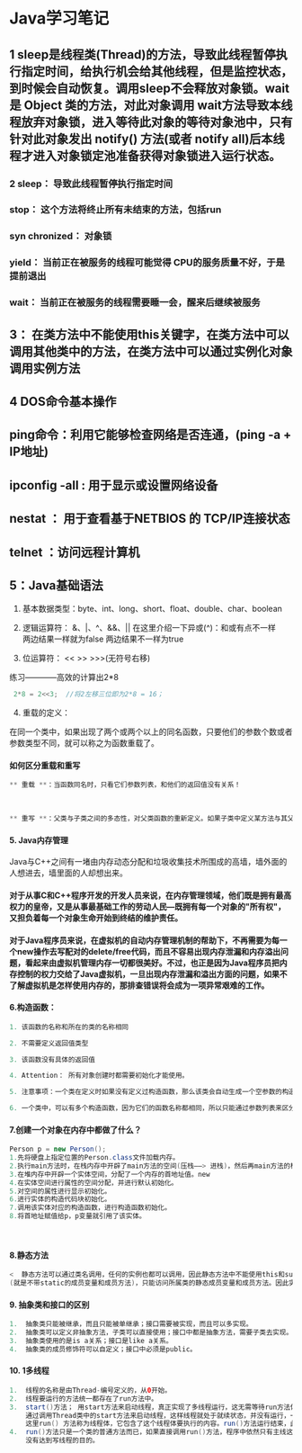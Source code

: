 # Java学习笔记



## 1 sleep是线程类(Thread)的方法，导致此线程暂停执行指定时间，给执行机会给其他线程，但是监控状态，到时候会自动恢复。调用sleep不会释放对象锁。wait 是 Object 类的方法，对此对象调用 wait方法导致本线程放弃对象锁，进入等待此对象的等待对象池中，只有针对此对象发出 notify() 方法(或者 notify all)后本线程才进入对象锁定池准备获得对象锁进入运行状态。



### 2  sleep： 导致此线程暂停执行指定时间 

###     stop：   这个方法将终止所有未结束的方法，包括run   

###     syn chronized： 对象锁  

###     yield：  当前正在被服务的线程可能觉得 CPU的服务质量不好，于是提前退出   

###     wait：  当前正在被服务的线程需要睡一会，醒来后继续被服务



##  3： 在类方法中不能使用this关键字，在类方法中可以调用其他类中的方法，在类方法中可以通过实例化对象调用实例方法



##  4  DOS命令基本操作 

##  	ping命令：利用它能够检查网络是否连通，(ping -a + IP地址) 

##  	ipconfig -all :  用于显示或设置网络设备  

##  	nestat ： 用于查看基于NETBIOS 的 TCP/IP连接状态 

##  	telnet  ：访问远程计算机

## 5：Java基础语法

1.  基本数据类型：byte、int、long、short、float、double、char、boolean 
2.  逻辑运算符： &、|、^、&&、||
    在这里介绍一下异或(^)：和或有点不一样  
    两边结果一样就为false
    两边结果不一样为true
  
3.  位运算符： <<   >>   >>>(无符号右移)

  练习————高效的计算出2*8

```java
 2*8 = 2<<3;  //将2左移三位即为2*8 = 16；
```

4.  重载的定义：

  在同一个类中，如果出现了两个或两个以上的同名函数，只要他们的参数个数或者参数类型不同，就可以称之为函数重载了。


####  如何区分重载和重写


```java
** 重载 **：当函数同名时，只看它们参数列表，和他们的返回值没有关系！
```


​    
```java
** 重写 **：父类与子类之间的多态性，对父类函数的重新定义。如果子类中定义某方法与其父类有相同的名称和参数，我们说该方法被重写，返回值必须是父类的类型或者是子类的类型
```

 ####  5.  Java内存管理

  Java与C++之间有一堵由内存动态分配和垃圾收集技术所围成的高墙，墙外面的人想进去，墙里面的人却想出来。

   ####  对于从事C和C++程序开发的开发人员来说，在内存管理领域，他们既是拥有最高权力的皇帝，又是从事最基础工作的劳动人民—既拥有每一个对象的"所有权"，又担负着每一个对象生命开始到终结的维护责任。
   ####  对于Java程序员来说，在虚拟机的自动内存管理机制的帮助下，不再需要为每一个new操作去写配对的delete/free代码，而且不容易出现内存泄漏和内存溢出问题，看起来由虚拟机管理内存一切都很美好。不过，也正是因为Java程序员把内存控制的权力交给了Java虚拟机，一旦出现内存泄漏和溢出方面的问题，如果不了解虚拟机是怎样使用内存的，那排查错误将会成为一项异常艰难的工作。

#### 6.构造函数：


```java
1. 该函数的名称和所在的类的名称相同

2. 不需要定义返回值类型

3. 该函数没有具体的返回值

4. Attention： 所有对象创建时都需要初始化才能使用。

5. 注意事项：一个类在定义时如果没有定义过构造函数，那么该类会自动生成一个空参数的构造函数，为了方便该类创建对象，完成初始化。如果该类自定义了构造函数，那么默认的构造函数就没有了。

6. 一个类中，可以有多个构造函数，因为它们的函数名称都相同，所以只能通过参数列表来区分。所以，一个类中如果出现多个构造函数。它们的存在是以重载体现的。
```


####  7.创建一个对象在内存中都做了什么？

```java
Person p = new Person();
1.先将硬盘上指定位置的Person.class文件加载内存。
2.执行main方法时，在栈内存中开辟了main方法的空间(压栈——> 进栈)，然后再main方法的栈区分配了一个变量p 
3.在堆内存中开辟一个实体空间，分配了一个内存的首地址值。new
4.在实体空间进行属性的空间分配，并进行默认初始化。
5.对空间的属性进行显示初始化。
6.进行实体的构造代码块初始化。
7.调用该实体对应的构造函数，进行构造函数初始化。
8.将首地址赋值给p，p变量就引用了该实体。
```


​    
####  8.静态方法

```java
<  静态方法可以通过类名调用，任何的实例也都可以调用，因此静态方法中不能使用this和super关键字，不能直接访问所属类的实例变量和实例方法
(就是不带static的成员变量和成员方法)，只能访问所属类的静态成员变量和成员方法。因此实例成员和特定的对象关联！
```


#### 9. 抽象类和接口的区别

```java
1.  抽象类只能被继承，而且只能被单继承；接口需要被实现，而且可以多实现。
2.  抽象类可以定义非抽象方法，子类可以直接使用；接口中都是抽象方法，需要子类去实现。
3.  抽象类使用的是is a关系；接口是like a关系。
4.  抽象类的成员修饰符可以自定义；接口中必须是public。
```

#### 10. 1多线程


```java
1.  线程的名称是由Thread-编号定义的，从0开始。
2.  线程要运行的方法统一都存在了run方法中。
3.  start()方法； 用start方法来启动线程，真正实现了多线程运行，这无需等待run方法体执行完毕而直接继续执行下面的代码，
    通过调用Thread类中的start方法来启动线程，这样线程就处于就续状态，并没有运行，一旦CPU得到时间片，就开始执行run方法，
    这里run() 方法称为线程体，它包含了这个线程体要执行的内容。run()方法运行结束，此线程随即终止。
4.  run()方法只是一个类的普通方法而已，如果直接调用run()方法，程序中依然只有主线这一个线程，其程序执行的路径还是只有一条，
    没有达到写线程的目的。
```

